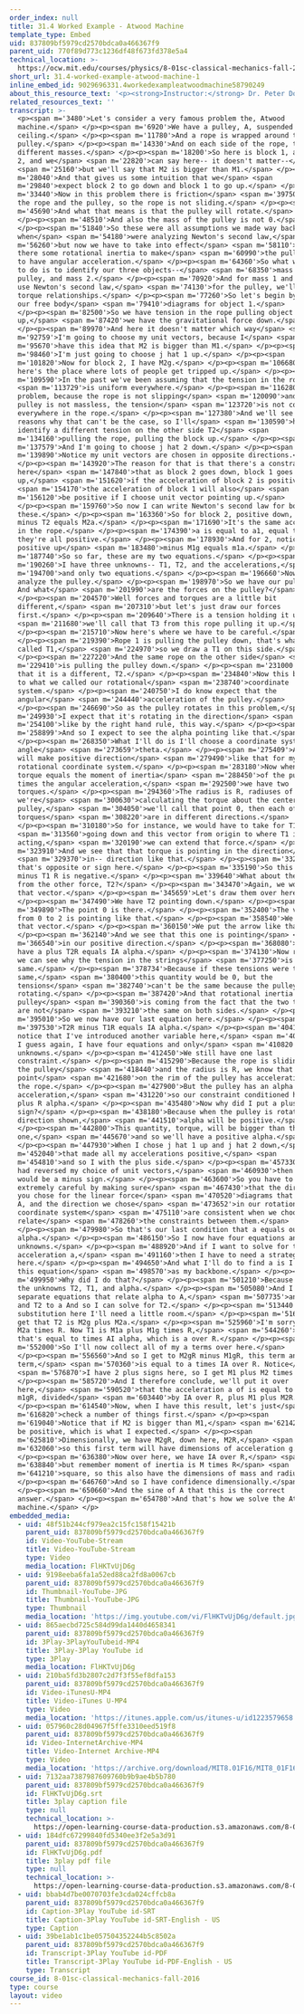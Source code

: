 ```yaml
---
order_index: null
title: 31.4 Worked Example - Atwood Machine
template_type: Embed
uid: 837809bf5979cd2570bdca0a466367f9
parent_uid: 770f89d773c1236df48f673fd378e5a4
technical_location: >-
  https://ocw.mit.edu/courses/physics/8-01sc-classical-mechanics-fall-2016/week-10-rotational-motion/31.4-worked-example-atwood-machine/31.4-worked-example-atwood-machine-1
short_url: 31.4-worked-example-atwood-machine-1
inline_embed_id: 9029696331.4workedexampleatwoodmachine58790249
about_this_resource_text: '<p><strong>Instructor:</strong> Dr. Peter Dourmashkin</p>'
related_resources_text: ''
transcript: >-
  <p><span m='3480'>Let's consider a very famous problem the, Atwood
  machine.</span> </p><p><span m='6920'>We have a pulley, A, suspended from a
  ceiling.</span> </p><p><span m='11780'>And a rope is wrapped around the
  pulley.</span> </p><p><span m='14330'>And on each side of the rope, there's
  different masses.</span> </p><p><span m='18200'>So here is block 1, and block
  2, and we</span> <span m='22820'>can say here-- it doesn't matter--</span>
  <span m='25160'>but we'll say that M2 is bigger than M1.</span> </p><p><span
  m='28040'>And that gives us some intuition that we</span> <span
  m='29840'>expect block 2 to go down and block 1 to go up.</span> </p><p><span
  m='33440'>Now in this problem there is friction</span> <span m='39750'>between
  the rope and the pulley, so the rope is not sliding.</span> </p><p><span
  m='45690'>And what that means is that the pulley will rotate.</span>
  </p><p><span m='48510'>And also the mass of the pulley is not 0.</span>
  </p><p><span m='51840'>So these were all assumptions we made way back
  when</span> <span m='54180'>were analyzing Newton's second law,</span> <span
  m='56260'>but now we have to take into effect</span> <span m='58110'>that
  there some rotational inertia to make</span> <span m='60990'>the pulley start
  to have angular acceleration.</span> </p><p><span m='64360'>So what we'd like
  to do is to identify our three objects--</span> <span m='68350'>mass 1, the
  pulley, and mass 2.</span> </p><p><span m='70920'>And for mass 1 and mass 2,
  use Newton's second law,</span> <span m='74130'>for the pulley, we'll use our
  torque relationships.</span> </p><p><span m='77260'>So let's begin by drawing
  our free body</span> <span m='79410'>diagrams for object 1.</span>
  </p><p><span m='82500'>So we have tension in the rope pulling object 1
  up,</span> <span m='87420'>we have the gravitational force down.</span>
  </p><p><span m='89970'>And here it doesn't matter which way</span> <span
  m='92759'>I'm going to choose my unit vectors, because I</span> <span
  m='95670'>have this idea that M2 is bigger than M1.</span> </p><p><span
  m='98460'>I'm just going to choose j hat 1 up.</span> </p><p><span
  m='101820'>Now for block 2, I have M2g.</span> </p><p><span m='106680'>Now
  here's the place where lots of people get tripped up.</span> </p><p><span
  m='109590'>In the past we've been assuming that the tension in the rope</span>
  <span m='113729'>is uniform everywhere.</span> </p><p><span m='116280'>In this
  problem, because the rope is not slipping</span> <span m='120090'>and the
  pulley is not massless, the tension</span> <span m='123720'>is not constant
  everywhere in the rope.</span> </p><p><span m='127380'>And we'll see more
  reasons why that can't be the case, so I'll</span> <span m='130590'>have to
  identify a different tension on the other side T2</span> <span
  m='134160'>pulling the rope, pulling the block up.</span> </p><p><span
  m='137579'>And I'm going to choose j hat 2 down.</span> </p><p><span
  m='139890'>Notice my unit vectors are chosen in opposite directions.</span>
  </p><p><span m='143920'>The reason for that is that there's a constraint
  here</span> <span m='147840'>that as block 2 goes down, block 1 goes
  up,</span> <span m='151620'>if the acceleration of block 2 is positive,</span>
  <span m='154170'>the acceleration of block 1 will also</span> <span
  m='156120'>be positive if I choose unit vector pointing up.</span>
  </p><p><span m='159760'>So now I can write Newton's second law for both of
  these.</span> </p><p><span m='163360'>So for block 2, positive down, and 2g
  minus T2 equals M2a.</span> </p><p><span m='171690'>It's the same acceleration
  in the rope.</span> </p><p><span m='174390'>a is equal to a1, equal to a2,
  they're all positive.</span> </p><p><span m='178930'>And for 2, notice I have
  positive up</span> <span m='183480'>minus M1g equals m1a.</span> </p><p><span
  m='187740'>So so far, these are my two equations.</span> </p><p><span
  m='190260'>I have three unknowns-- T1, T2, and the accelerations,</span> <span
  m='194700'>and only two equations.</span> </p><p><span m='196660'>Now let's
  analyze the pulley.</span> </p><p><span m='198970'>So we have our pulley A.
  And what</span> <span m='201990'>are the forces on the pulley?</span>
  </p><p><span m='204570'>Well forces and torques are a little bit
  different,</span> <span m='207310'>but let's just draw our forces
  first.</span> </p><p><span m='209640'>There is a tension holding it up,</span>
  <span m='211680'>we'll call that T3 from this rope pulling it up.</span>
  </p><p><span m='215710'>Now here's where we have to be careful.</span>
  </p><p><span m='219390'>Rope 1 is pulling the pulley down, that's what we
  called T1,</span> <span m='224970'>so we draw a T1 on this side.</span>
  </p><p><span m='227220'>And the same rope on the other side</span> <span
  m='229410'>is pulling the pulley down.</span> </p><p><span m='231000'>Notice
  that it is a different, T2.</span> </p><p><span m='234840'>Now this brings us
  to what we called our rotational</span> <span m='238740'>coordinate
  system.</span> </p><p><span m='240750'>I do know expect that the
  angular</span> <span m='244440'>acceleration of the pulley.</span>
  </p><p><span m='246690'>So as the pulley rotates in this problem,</span> <span
  m='249930'>I expect that it's rotating in the direction</span> <span
  m='254100'>like by the right hand rule, this way.</span> </p><p><span
  m='258899'>And so I expect to see the alpha pointing like that.</span>
  </p><p><span m='268350'>What I'll do is I'll choose a coordinate system for an
  angle</span> <span m='273659'>theta.</span> </p><p><span m='275409'>And that
  will make positive direction</span> <span m='279490'>like that for my
  rotational coordinate system.</span> </p><p><span m='283180'>Now when we write
  torque equals the moment of inertia</span> <span m='288450'>of the pulley,
  times the angular acceleration,</span> <span m='292500'>we have two
  torques.</span> </p><p><span m='294360'>The radius is R, radiuses of R. And if
  we're</span> <span m='300630'>calculating the torque about the center of the
  pulley,</span> <span m='304050'>we'll call that point 0, then each of these
  torques</span> <span m='308220'>are in different directions.</span>
  </p><p><span m='310180'>So for instance, we would have to take for T1</span>
  <span m='313560'>going down and this vector from origin to where T1 is
  acting,</span> <span m='320190'>we can extend that force.</span> </p><p><span
  m='323910'>And we see that that torque is pointing in the direction</span>
  <span m='329370'>in-- direction like that.</span> </p><p><span m='332940'>And
  that's opposite or sign here.</span> </p><p><span m='335190'>So this torque,
  minus T1 R is negative.</span> </p><p><span m='339640'>What about the torque
  from the other force, T2?</span> </p><p><span m='343470'>Again, we would draw
  that vector.</span> </p><p><span m='345659'>Let's draw them over here.</span>
  </p><p><span m='347490'>We have T2 pointing down.</span> </p><p><span
  m='349890'>The point 0 is there.</span> </p><p><span m='352400'>The vector
  from 0 to 2 is pointing like that.</span> </p><p><span m='358540'>We extend
  that vector.</span> </p><p><span m='360150'>We put the arrow like that.</span>
  </p><p><span m='362140'>And we see that this one is pointing</span> <span
  m='366540'>in our positive direction.</span> </p><p><span m='368080'>So we
  have a plus T2R equals IA alpha.</span> </p><p><span m='374130'>Now right away
  we can see why the tension in the strings</span> <span m='377250'>is not the
  same.</span> </p><p><span m='378734'>Because if these tensions were the
  same,</span> <span m='380400'>this quantity would be 0, but the
  tensions</span> <span m='382740'>can't be the same because the pulley is
  rotating.</span> </p><p><span m='387420'>And that rotational inertia of the
  pulley</span> <span m='390360'>is coming from the fact that the two torques
  are not</span> <span m='393210'>the same on both sides.</span> </p><p><span
  m='395010'>So we now have our last equation here.</span> </p><p><span
  m='397530'>T2R minus T1R equals IA alpha.</span> </p><p><span m='404190'>But
  notice that I've introduced another variable here,</span> <span m='408540'>so
  I guess again, I have four equations and only</span> <span m='410820'>three
  unknowns.</span> </p><p><span m='412450'>We still have one last
  constraint.</span> </p><p><span m='415290'>Because the rope is sliding along
  the pulley</span> <span m='418440'>and the radius is R, we know that a
  point</span> <span m='421680'>on the rim of the pulley has acceleration A of
  the rope.</span> </p><p><span m='427900'>But the pulley has an alpha angular
  acceleration,</span> <span m='431220'>so our constraint conditioned here is
  plus R alpha.</span> </p><p><span m='435480'>Now why did I put a plus
  sign?</span> </p><p><span m='438180'>Because when the pulley is rotating the
  direction shown,</span> <span m='441510'>alpha will be positive.</span>
  </p><p><span m='442800'>This quantity, torque, will be bigger than this
  one,</span> <span m='445670'>and so we'll have a positive alpha.</span>
  </p><p><span m='447930'>When I chose j hat 1 up and j hat 2 down,</span> <span
  m='452040'>that made all my accelerations positive,</span> <span
  m='454810'>and so I with the plus side.</span> </p><p><span m='457330'>If I
  had reversed my choice of unit vectors,</span> <span m='460930'>then this
  would be a minus sign.</span> </p><p><span m='463600'>So you have to be
  extremely careful by making sure</span> <span m='467430'>that the directions
  you chose for the linear force</span> <span m='470520'>diagrams that give us
  A, and the direction we chose</span> <span m='473652'>in our rotational
  coordinate system</span> <span m='475110'>are consistent when we choose to
  relate</span> <span m='478260'>the constraints between them.</span>
  </p><p><span m='479980'>So that's our last condition that a equals our R
  alpha.</span> </p><p><span m='486150'>So I now have four equations and four
  unknowns.</span> </p><p><span m='488920'>And if I want to solve for the
  acceleration a,</span> <span m='491160'>then I have to need a strategy
  here.</span> </p><p><span m='494650'>And what I'll do to find a is I'll use
  this equation</span> <span m='498570'>as my backbone.</span> </p><p><span
  m='499950'>Why did I do that?</span> </p><p><span m='501210'>Because I have
  the unknowns T2, T1, and alpha.</span> </p><p><span m='505080'>And I have
  separate equations that relate alpha to A,</span> <span m='507735'>and T1 to a
  and T2 to a And so I can solve for T2.</span> </p><p><span m='513440'>And
  substitution here I'll need a little room.</span> </p><p><span m='516480'>So I
  get that T2 is M2g plus M2a.</span> </p><p><span m='525960'>I'm sorry, minus
  M2a times R. Now T1 is M1a plus M1g times R,</span> <span m='544260'>and
  that's equal to times AI alpha, which is a over R.</span> </p><p><span
  m='552000'>So I'll now collect all of my a terms over here.</span>
  </p><p><span m='556560'>And so I get to M2gR minus M1gR, this term and this
  term,</span> <span m='570360'>is equal to a times IA over R. Notice</span>
  <span m='576870'>I have 2 plus signs here, so I get M1 plus M2 times R.</span>
  </p><p><span m='585720'>And I therefore conclude, we'll put it over
  here,</span> <span m='590520'>that the acceleration a of is equal to M2 minus
  m1gR, divided</span> <span m='603440'>by IA over R, plus M1 plus M2R.</span>
  </p><p><span m='614540'>Now, when I have this result, let's just</span> <span
  m='616820'>check a number of things first.</span> </p><p><span
  m='619040'>Notice that if M2 is bigger than M1,</span> <span m='621420'>a will
  be positive, which is what I expected.</span> </p><p><span
  m='625810'>Dimensionally, we have M2gR, down here, M2R,</span> <span
  m='632060'>so this first term will have dimensions of acceleration g.</span>
  </p><p><span m='636380'>Now over here, we have IA over R,</span> <span
  m='638840'>but remember moment of inertia is M times R</span> <span
  m='641210'>square, so this also have the dimensions of mass and radius.</span>
  </p><p><span m='646760'>And so I have confidence dimensionally.</span>
  </p><p><span m='650660'>And the sine of A that this is the correct
  answer.</span> </p><p><span m='654780'>And that's how we solve the Atwood
  machine.</span> </p>
embedded_media:
  - uid: 48f51b244cf979ea2c15fc158f15421b
    parent_uid: 837809bf5979cd2570bdca0a466367f9
    id: Video-YouTube-Stream
    title: Video-YouTube-Stream
    type: Video
    media_location: FlHKTvUjD6g
  - uid: 9198eeba6fa1a52ed88ca2fd8a0067cb
    parent_uid: 837809bf5979cd2570bdca0a466367f9
    id: Thumbnail-YouTube-JPG
    title: Thumbnail-YouTube-JPG
    type: Thumbnail
    media_location: 'https://img.youtube.com/vi/FlHKTvUjD6g/default.jpg'
  - uid: 865aecbd725c584d99da1440d4658341
    parent_uid: 837809bf5979cd2570bdca0a466367f9
    id: 3Play-3PlayYouTubeid-MP4
    title: 3Play-3Play YouTube id
    type: 3Play
    media_location: FlHKTvUjD6g
  - uid: 210ba5fd3b2807c2d7f3f55ef8dfa153
    parent_uid: 837809bf5979cd2570bdca0a466367f9
    id: Video-iTunesU-MP4
    title: Video-iTunes U-MP4
    type: Video
    media_location: 'https://itunes.apple.com/us/itunes-u/id1223579658'
  - uid: 057960c28d04967f5ffe3310eed519f8
    parent_uid: 837809bf5979cd2570bdca0a466367f9
    id: Video-InternetArchive-MP4
    title: Video-Internet Archive-MP4
    type: Video
    media_location: 'https://archive.org/download/MIT8.01F16/MIT8_01F16_L31v04_360p.mp4'
  - uid: 7132aa7387987609760b9b9ae4b5b780
    parent_uid: 837809bf5979cd2570bdca0a466367f9
    id: FlHKTvUjD6g.srt
    title: 3play caption file
    type: null
    technical_location: >-
      https://open-learning-course-data-production.s3.amazonaws.com/8-01sc-classical-mechanics-fall-2016/7132aa7387987609760b9b9ae4b5b780_FlHKTvUjD6g.srt
  - uid: 184dfc67299840fd5340ee3f2e5a3d91
    parent_uid: 837809bf5979cd2570bdca0a466367f9
    id: FlHKTvUjD6g.pdf
    title: 3play pdf file
    type: null
    technical_location: >-
      https://open-learning-course-data-production.s3.amazonaws.com/8-01sc-classical-mechanics-fall-2016/184dfc67299840fd5340ee3f2e5a3d91_FlHKTvUjD6g.pdf
  - uid: bbab4d7be0070703fe3cda024cffcb8a
    parent_uid: 837809bf5979cd2570bdca0a466367f9
    id: Caption-3Play YouTube id-SRT
    title: Caption-3Play YouTube id-SRT-English - US
    type: Caption
  - uid: 39be1ab1c1be057504352244b5c8502a
    parent_uid: 837809bf5979cd2570bdca0a466367f9
    id: Transcript-3Play YouTube id-PDF
    title: Transcript-3Play YouTube id-PDF-English - US
    type: Transcript
course_id: 8-01sc-classical-mechanics-fall-2016
type: course
layout: video
---
```

